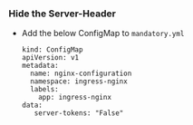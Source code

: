 ### Hide the Server-Header
* Add the below ConfigMap to `mandatory.yml`
  ```
  kind: ConfigMap
  apiVersion: v1
  metadata:
    name: nginx-configuration
    namespace: ingress-nginx
    labels:
      app: ingress-nginx
  data:
     server-tokens: "False"
  ```
